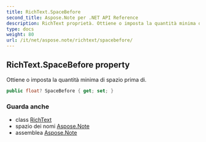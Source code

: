 ```yaml
---
title: RichText.SpaceBefore
second_title: Aspose.Note per .NET API Reference
description: RichText proprietà. Ottiene o imposta la quantità minima di spazio prima di.
type: docs
weight: 80
url: /it/net/aspose.note/richtext/spacebefore/
---
```

## RichText.SpaceBefore property

Ottiene o imposta la quantità minima di spazio prima di.

```csharp
public float? SpaceBefore { get; set; }
```

### Guarda anche

* class [RichText](../)
* spazio dei nomi [Aspose.Note](../../richtext/)
* assemblea [Aspose.Note](../../../)


